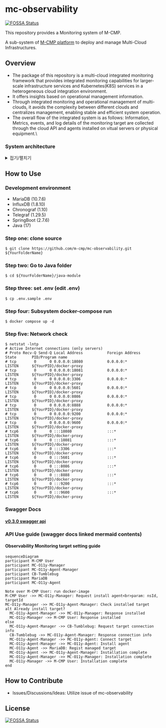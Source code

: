# mc-observability
[![FOSSA Status](https://app.fossa.com/api/projects/git%2Bgithub.com%2Fm-cmp%2Fmc-observability.svg?type=shield)](https://app.fossa.com/projects/git%2Bgithub.com%2Fm-cmp%2Fmc-observability?ref=badge_shield)


This repository provides a Monitoring system of M-CMP.

A sub-system of [M-CMP platform](https://github.com/m-cmp/docs/tree/main) to deploy and manage Multi-Cloud Infrastructures. 

## Overview

- The package of this repository is a multi-cloud integrated monitoring framework that provides integrated monitoring capabilities for larger-scale infrastructure services and Kubernetes(K8S) services in a heterogeneous cloud integration environment.
- It offers insights based on operational management information.
- Through integrated monitoring and operational management of multi-clouds, it avoids the complexity between different clouds and centralizes management, enabling stable and efficient system operation.
- The overall flow of the integrated system is as follows: Information, Metrics, events, and log details of the monitoring target are collected through the cloud API and agents installed on vitual servers or physical equipment.\

### System architecture
<details>
<summary>접기/펼치기</summary>

```mermaid
C4Context
Enterprise_Boundary(boundary0, "M-CMP") {
  Person(customer0, "M-CMP User")
  Boundary(boundary1, "M-CMP Observability") {
    Container(container0, "M-CMP Observability Manager")
    Deployment_Node(deploy10, "Azure") {
      Deployment_Node(deploy11, "VM 1") {
        Container(container11, "M-CMP Observability Agent Manager")
      }
      Deployment_Node(deploy12, "VM 2") {
        Container(container12, "M-CMP Observability Agent")
      }
      Deployment_Node(deploy13, "VM 3") {
        Container(container13, "M-CMP Observability Agent")
      }
      ContainerDb(database11, "MariaDB")
      ContainerDb(database12, "InfluxDB")
    }
    Deployment_Node(deploy20, "AWS") {
      Deployment_Node(deploy21, "VM 1") {
        Container(container21, "M-CMP Observability Agent Manager")
      }
      Deployment_Node(deploy22, "VM 2") {
        Container(container22, "M-CMP Observability Agent")
      }
      Deployment_Node(deploy23, "VM 3") {
        Container(container23, "M-CMP Observability Agent")
      }
      ContainerDb(database21, "MariaDB")
      ContainerDb(database22, "InfluxDB")
    }
    Deployment_Node(deploy30, "Openstack") {
      Deployment_Node(deploy31, "VM 1") {
        Container(container31, "M-CMP Observability Agent Manager")
      }
      Deployment_Node(deploy32, "VM 2") {
        Container(container32, "M-CMP Observability Agent")
      }
      Deployment_Node(deploy33, "VM 3") {
        Container(container33, "M-CMP Observability Agent")
      }
      ContainerDb(database31, "MariaDB")
      ContainerDb(database32, "InfluxDB")
    }
    BiRel(container0, container11, "REST API")
    BiRel(container0, container21, "")
    BiRel(container0, container31, "")
  }
}
BiRel(customer0, container0, "REST API")
UpdateRelStyle(customer0, container0, $offsetY="-50")
UpdateRelStyle(container0, container11, $offsetY="-150")
```

```mermaid
C4Context
Deployment_Node(deploy10, "Cloud Service Provider") {
  Deployment_Node(deploy11, "VM 1") {
    Container(container11, "M-CMP Observability Agent Manager")
  }
  Deployment_Node(deploy12, "VM 2") {
    Container(container12, "M-CMP Observability Agent")
  }
  Deployment_Node(deploy13, "VM 3") {
    Container(container13, "M-CMP Observability Agent")
  }
  ContainerDb(database11, "MariaDB", "Monitoring config Database")
  ContainerDb(database12, "InfluxDB", "Metrics Database")
  BiRel(container11, database11, "")
  BiRel(container12, database11, "")
  BiRel(container13, database11, "")
  Rel(database12, container11, "")
  Rel(container12, database12, "")
  Rel(container13, database12, "")
}
UpdateRelStyle(container11, database11, $lineColor="orange")
UpdateRelStyle(container12, database11, $lineColor="orange")
UpdateRelStyle(container13, database11, $lineColor="orange")

UpdateRelStyle(database12, container11, $lineColor="green")
UpdateRelStyle(container12, database12, $lineColor="green")
UpdateRelStyle(container13, database12, $lineColor="green")
```
</details>

## How to Use

### Development environment
  - MariaDB (10.7.6)
  - InfluxDB (1.8.10)
  - Chronograf (1.10)
  - Telegraf (1.29.5)
  - SpringBoot (2.7.6)
  - Java (17)

### Step one: clone source
```
$ git clone https://github.com/m-cmp/mc-observability.git ${YourFolderName}
```

### Step two: Go to Java folder
```
$ cd ${YourFolderName}/java-module
```

### Step three: set .env (edit .env)
```
$ cp .env.sample .env
```

### Step four: Subsystem docker-compose run
```
$ docker compose up -d
```

### Step five: Network check
```
$ netstat -lntp
# Active Internet connections (only servers)
# Proto Recv-Q Send-Q Local Address           Foreign Address         State       PID/Program name
# tcp        0      0 0.0.0.0:18080           0.0.0.0:*               LISTEN      ${YourPID}/docker-proxy
# tcp        0      0 0.0.0.0:18081           0.0.0.0:*               LISTEN      ${YourPID}/docker-proxy
# tcp        0      0 0.0.0.0:3306            0.0.0.0:*               LISTEN      ${YourPID}/docker-proxy
# tcp        0      0 0.0.0.0:5601            0.0.0.0:*               LISTEN      ${YourPID}/docker-proxy
# tcp        0      0 0.0.0.0:8086            0.0.0.0:*               LISTEN      ${YourPID}/docker-proxy
# tcp        0      0 0.0.0.0:8888            0.0.0.0:*               LISTEN      ${YourPID}/docker-proxy
# tcp        0      0 0.0.0.0:9200            0.0.0.0:*               LISTEN      ${YourPID}/docker-proxy
# tcp        0      0 0.0.0.0:9600            0.0.0.0:*               LISTEN      ${YourPID}/docker-proxy
# tcp6       0      0 :::18080                :::*                    LISTEN      ${YourPID}/docker-proxy
# tcp6       0      0 :::18081                :::*                    LISTEN      ${YourPID}/docker-proxy
# tcp6       0      0 :::3306                 :::*                    LISTEN      ${YourPID}/docker-proxy
# tcp6       0      0 :::5601                 :::*                    LISTEN      ${YourPID}/docker-proxy
# tcp6       0      0 :::8086                 :::*                    LISTEN      ${YourPID}/docker-proxy
# tcp6       0      0 :::8888                 :::*                    LISTEN      ${YourPID}/docker-proxy
# tcp6       0      0 :::9200                 :::*                    LISTEN      ${YourPID}/docker-proxy
# tcp6       0      0 :::9600                 :::*                    LISTEN      ${YourPID}/docker-proxy
```

### Swagger Docs
#### [v0.3.0 swagger api](https://m-cmp.github.io/mc-observability/java-module/swagger/index.html)

### API Use guide (swagger docs linked mermaid contents)
#### Observability Monitoring target setting guide

```mermaid
sequenceDiagram
participant M-CMP User
participant MC-O11y-Manager
participant MC-O11y-Agent-Manager
participant CB-Tumblebug
participant MariaDB
participant MC-O11y-Agent

Note over M-CMP User: run docker-image
M-CMP User ->> MC-O11y-Manager: Request install agent<br>param: nsId, targetId
MC-O11y-Manager ->> MC-O11y-Agent-Manager: Check installed target
alt Already install target?
  MC-O11y-Agent-Manager ->> MC-O11y-Manager: Response installed
  MC-O11y-Manager ->> M-CMP User: Response installed
else
  MC-O11y-Agent-Manager ->> CB-Tumblebug: Request target connection info
  CB-Tumblebug ->> MC-O11y-Agent-Manager: Response connection info
  MC-O11y-Agent-Manager ->> MC-O11y-Agent: Connect target
  MC-O11y-Agent-Manager ->> MC-O11y-Agent: Install agent
  MC-O11y-Agent ->> MariaDB: Regist managed target
  MC-O11y-Agent ->> MC-O11y-Agent-Manager: Installation complete
  MC-O11y-Agent-Manager ->> MC-O11y-Manager: Installation complete
  MC-O11y-Manager ->> M-CMP User: Installation complete
end
```

## How to Contribute

- Issues/Discussions/Ideas: Utilize issue of mc-observability


## License
[![FOSSA Status](https://app.fossa.com/api/projects/git%2Bgithub.com%2Fm-cmp%2Fmc-observability.svg?type=large)](https://app.fossa.com/projects/git%2Bgithub.com%2Fm-cmp%2Fmc-observability?ref=badge_large)